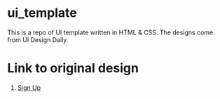 # ui_template
This is a repo of UI template written in HTML &amp; CSS. The designs come from UI Design Daily.

# Link to original design
1. <a href="https://uidesigndaily.com/posts/xd-sign-up-authentication-form-log-in-day-1143">Sign Up</a>
